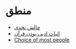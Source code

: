 ﻿<h1>منطق</h1>

<ul>
    <li>
        <a href="/path/logic/challenge-of-the-quran">چالش تحدی</a>
    </li>
    <li>
        <a href="/path/logic/proof-of-literary-quality-of-the-quran">اثبات ادبی بودن قرآن</a>
    </li>
    <li>
        <a href='/path/logic/choice-of-most-people'>Choice of most people</a>
    </li>
</ul>